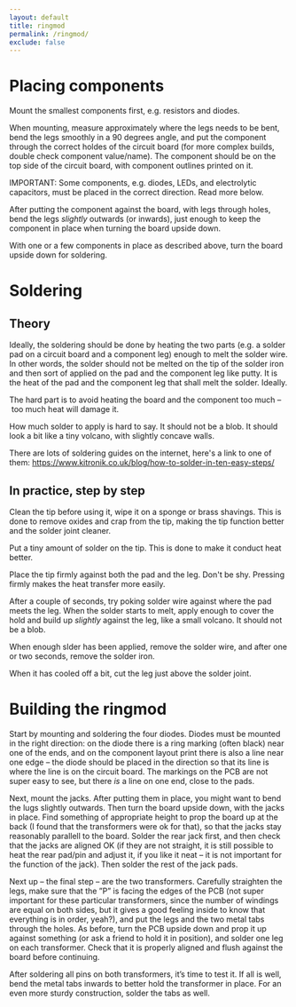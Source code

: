 ```yaml
---
layout: default
title: ringmod
permalink: /ringmod/
exclude: false
---
```


# Placing components

Mount the smallest components first, e.g. resistors and diodes. 

When mounting, measure approximately where the legs needs to be bent, bend the legs smoothly in a 90 degrees angle, and put the component through the correct holdes of the circuit board (for more complex builds, double check component value/name). The component should be on the top side of the circuit board, with component outlines printed on it.

IMPORTANT: Some components, e.g. diodes, LEDs, and electrolytic capacitors, must be placed in the correct direction. Read more below.

After putting the component against the board, with legs through holes, bend the legs _slightly_ outwards (or inwards), just enough to keep the component in place when turning the board upside down.

With one or a few components in place as described above, turn the board upside down for soldering.


# Soldering

## Theory

Ideally, the soldering should be done by heating the two parts (e.g. a solder pad on a circuit board and a component leg) enough to melt the solder wire. In other words, the solder should not be melted on the tip of the solder iron and then sort of applied on the pad and the component leg like putty. It is the heat of the pad and the component leg that shall melt the solder. Ideally.

The hard part is to avoid heating the board and the component too much – too much heat will damage it. 

How much solder to apply is hard to say. It should not be a blob. It should look a bit like a tiny volcano, with slightly concave walls. 

There are lots of soldering guides on the internet, here's a link to one of them:
https://www.kitronik.co.uk/blog/how-to-solder-in-ten-easy-steps/

## In practice, step by step

Clean the tip before using it, wipe it on a sponge or brass shavings. This is done to remove oxides and crap from the tip, making the tip function better and the solder joint cleaner.

Put a tiny amount of solder on the tip. This is done to make it conduct heat better.

Place the tip firmly against both the pad and the leg. Don't be shy. Pressing firmly makes the heat transfer more easily. 

After a couple of seconds, try poking solder wire against where the pad meets the leg. When the solder starts to melt, apply enough to cover the hold and build up _slightly_ against the leg, like a small volcano. It should not be a blob. 

When enough slder has been applied, remove the solder wire, and after one or two seconds, remove the solder iron. 

When it has cooled off a bit, cut the leg just above the solder joint.


# Building the ringmod

Start by mounting and soldering the four diodes. Diodes must be mounted in the right direction: on the diode there is a ring marking (often black) near one of the ends, and on the component layout print there is also a line near one edge – the diode should be placed in the direction so that its line is where the line is on the circuit board. 
The markings on the PCB are not super easy to see, but there _is_ a line on one end, close to the pads. 

Next, mount the jacks. After putting them in place, you might want to bend the lugs slightly outwards. Then turn the board upside down, with the jacks in place. Find something of appropriate height to prop the board up at the back (I found that the transformers were ok for that), so that the jacks stay reasonably parallell to the board. 
Solder the rear jack first, and then check that the jacks are aligned OK (if they are not straight, it is still possible to heat the rear pad/pin and adjust it, if you like it neat – it is not important for the function of the jack). 
Then solder the rest of the jack pads.

Next up – the final step – are the two transformers. Carefully straighten the legs, make sure that the ”P” is facing the edges of the PCB (not super important for these particular transformers, since the number of windings are equal on both sides, but it gives a good feeling inside to know that everything is in order, yeah?), and put the legs and the two metal tabs through the holes. As before, turn the PCB upside down and prop it up against something (or ask a friend to hold it in position), and solder one leg on each transformer. Check that it is properly aligned and flush against the board before continuing.  

After soldering all pins on both transformers, it’s time to test it. 
If all is well, bend the metal tabs inwards to better hold the transformer in place. For an even more sturdy construction, solder the tabs as well. 

